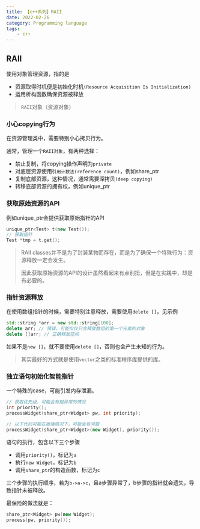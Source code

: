 ```yaml
---
title: 【c++系列】RAII
date: 2022-02-26
category: Programming language
tags: 
    - c++
---
```



## RAII

使用对象管理资源，指的是

- 资源取得时机便是初始化时机`(Resource Acquisition Is Initialization)`
- 运用析构函数确保资源被释放

>  `RAII`对象（资源对象）

### 小心copying行为

在资源管理类中，需要特别小心拷贝行为。

通常，管理一个`RAII对象`，有两种选择：

- 禁止复制，将copying操作声明为`private`
- 对底层资源使用`引用计数法(reference count)`，例如share_ptr
- 复制底部资源，这种情况，通常需要深拷贝`(deep copying)`
- 转移底部资源的拥有权，例如unique_ptr

### 获取原始资源的API

例如unique_ptr会提供获取原始指针的API

```c++
unique_ptr<Test> t(new Test());
// 获取指针
Test *tmp = t.get();
```

> RAII classes并不是为了封装某物而存在，而是为了确保一个特殊行为：资源释放一定会发生。
>
> 因此获取原始资源的API的设计虽然看起来有点别扭，但是在实践中，却是有必要的。

### 指针资源释放

在使用数组指针的时候，需要特别注意释放，需要使用`delete []`，见示例

```c++
std::string *arr = new std::string[100];
delete arr; // 错误，可能仅仅只会释放数组的第一个元素的对象
delete []arr; // 正确释放空间
```

如果不是`new []`，就不要使用`delete []`，否则也会产生未知的行为。

> 其实最好的方式就是使用`vector`之类的标准程序库提供的库。

### 独立语句初始化智能指针

一个特殊的case，可能引发内存泄漏。

```c++
// 获取优先级，可能会有抛异常的情况
int priority();
processWidget(share_ptr<Widget> pw, int priority);

// 以下代码可能在极端情况下，可能会有问题
processWidget(share_ptr<Widget>(new Widget), priority());
```

语句的执行，包含以下三个步骤

- 调用`priority()`，标记为`a`
- 执行`new Widget`，标记为`b`
- 调用`share_ptr`的构造函数，标记为`c`

三个步骤的执行顺序，若为`b->a->c`，且a步骤异常了，b步骤的指针就会遗失，导致指针未被释放。

最保险的做法就是：

```c++
share_ptr<Widget> pw(new Widget);
process(pw, priority());
```

